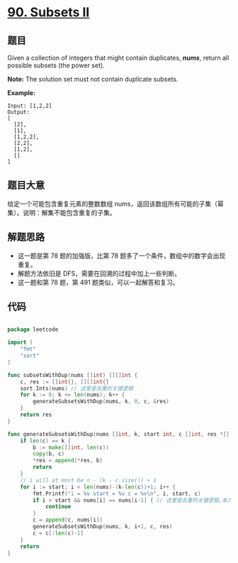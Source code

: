 # [90. Subsets II](https://leetcode.com/problems/subsets-ii/)


## 题目

Given a collection of integers that might contain duplicates, ***nums***, return all possible subsets (the power set).

**Note:** The solution set must not contain duplicate subsets.

**Example:**

    Input: [1,2,2]
    Output:
    [
      [2],
      [1],
      [1,2,2],
      [2,2],
      [1,2],
      []
    ]

## 题目大意

给定一个可能包含重复元素的整数数组 nums，返回该数组所有可能的子集（幂集）。说明：解集不能包含重复的子集。


## 解题思路

- 这一题是第 78 题的加强版，比第 78 题多了一个条件，数组中的数字会出现重复。
- 解题方法依旧是 DFS，需要在回溯的过程中加上一些判断。
- 这一题和第 78 题，第 491 题类似，可以一起解答和复习。



## 代码

```go

package leetcode

import (
	"fmt"
	"sort"
)

func subsetsWithDup(nums []int) [][]int {
	c, res := []int{}, [][]int{}
	sort.Ints(nums) // 这里是去重的关键逻辑
	for k := 0; k <= len(nums); k++ {
		generateSubsetsWithDup(nums, k, 0, c, &res)
	}
	return res
}

func generateSubsetsWithDup(nums []int, k, start int, c []int, res *[][]int) {
	if len(c) == k {
		b := make([]int, len(c))
		copy(b, c)
		*res = append(*res, b)
		return
	}
	// i will at most be n - (k - c.size()) + 1
	for i := start; i < len(nums)-(k-len(c))+1; i++ {
		fmt.Printf("i = %v start = %v c = %v\n", i, start, c)
		if i > start && nums[i] == nums[i-1] { // 这里是去重的关键逻辑,本次不取重复数字，下次循环可能会取重复数字
			continue
		}
		c = append(c, nums[i])
		generateSubsetsWithDup(nums, k, i+1, c, res)
		c = c[:len(c)-1]
	}
	return
}

```